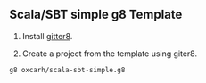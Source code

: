 
Scala/SBT simple g8 Template
---

1. Install [gitter8](http://www.foundweekends.org/giter8/setup.html).

2. Create a project from the template using giter8.
```
g8 oxcarh/scala-sbt-simple.g8
```